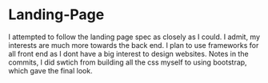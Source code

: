 # Landing-Page

I attempted to follow the landing page spec as closely as I could. I admit, my interests are much more towards the back end. I plan 
to use frameworks for all front end as I dont have a big interest to design websites. Notes in the commits, I did swtich from building all the css myself to using bootstrap, which gave the final look. 